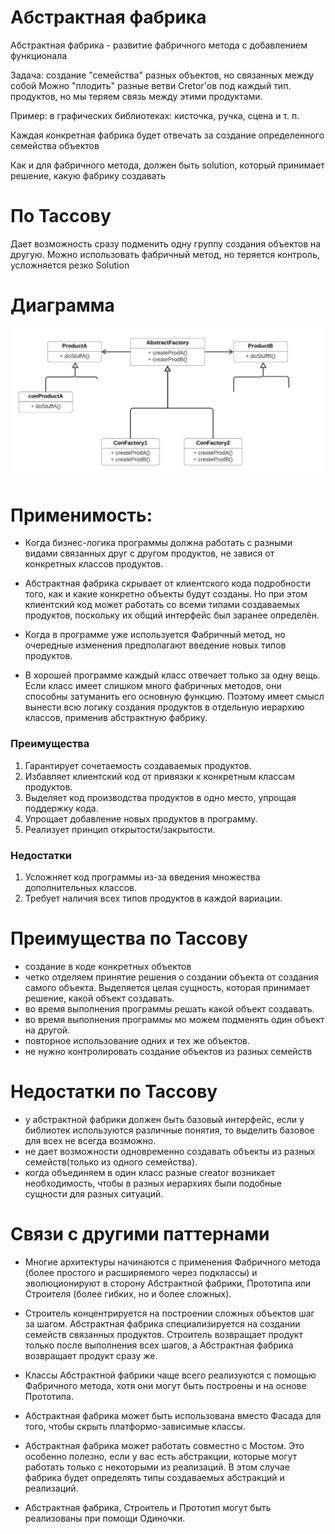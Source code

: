 # Абстрактная фабрика

Абстрактная фабрика - развитие фабричного метода с добавлением функционала

Задача: создание "семейства" разных объектов, но связанных между собой
Можно "плодить" разные ветви Cretor'ов под каждый тип. продуктов, но мы теряем связь между этими продуктами.

Пример: в графических библиотеках: кисточка, ручка, сцена и т. п.

Каждая конкретная фабрика будет отвечать за создание определенного семейства объектов

Как и для фабричного метода, должен быть solution, который принимает решение, какую фабрику создавать

# По Тассову

Дает возможность сразу подменить одну группу создания объектов на другую.
Можно использовать фабричный метод, но теряется контроль, усложняется резко Solution

# Диаграмма

![img.png](files/img.png)

# Применимость:

- Когда бизнес-логика программы должна работать с разными видами связанных друг с другом продуктов, не завися от конкретных классов продуктов.

- Абстрактная фабрика скрывает от клиентского кода подробности того, как и какие конкретно объекты будут созданы. Но при этом клиентский код может работать со всеми типами создаваемых продуктов, поскольку их общий интерфейс был заранее определён.

- Когда в программе уже используется Фабричный метод, но очередные изменения предполагают введение новых типов продуктов.

- В хорошей программе каждый класс отвечает только за одну вещь. Если класс имеет слишком много фабричных методов, они способны затуманить его основную функцию. Поэтому имеет смысл вынести всю логику создания продуктов в отдельную иерархию классов, применив абстрактную фабрику.

### Преимущества
1. Гарантирует сочетаемость создаваемых продуктов.
2. Избавляет клиентский код от привязки к конкретным классам продуктов.
3. Выделяет код производства продуктов в одно место, упрощая поддержку кода.
4. Упрощает добавление новых продуктов в программу.
5. Реализует принцип открытости/закрытости.  

### Недостатки
1. Усложняет код программы из-за введения множества дополнительных классов.
2. Требует наличия всех типов продуктов в каждой вариации.


# Преимущества по Тассову

- создание в коде конкретных объектов
- четко отделяем принятие решения о создании объекта от создания самого объекта. Выделяется целая сущность, которая принимает решение, какой объект создавать.
- во время выполнения программы решать какой объект создавать.
- во время выполнения программы мо можем подменять один объект на другой.
- повторное использование одних и тех же объектов.
- не нужно контролировать создание объектов из разных семейств

# Недостатки по Тассову

- у абстрактной фабрики должен быть базовый интерфейс, если у библиотек используются различные понятия, то выделить базовое для всех не всегда возможно.
- не дает возможности одновременно создавать объекты из разных семейств(только из одного семейства).
- когда объединяем в один класс разные creator возникает необходимость, чтобы в разных иерархиях были подобные сущности для разных ситуаций.


# Связи с другими паттернами 

- Многие архитектуры начинаются с применения Фабричного метода (более простого и расширяемого через подклассы) и эволюционируют в сторону Абстрактной фабрики, Прототипа или Строителя (более гибких, но и более сложных).

- Строитель концентрируется на построении сложных объектов шаг за шагом. Абстрактная фабрика специализируется на создании семейств связанных продуктов. Строитель возвращает продукт только после выполнения всех шагов, а Абстрактная фабрика возвращает продукт сразу же.

- Классы Абстрактной фабрики чаще всего реализуются с помощью Фабричного метода, хотя они могут быть построены и на основе Прототипа.

- Абстрактная фабрика может быть использована вместо Фасада для того, чтобы скрыть платформо-зависимые классы.

- Абстрактная фабрика может работать совместно с Мостом. Это особенно полезно, если у вас есть абстракции, которые могут работать только с некоторыми из реализаций. В этом случае фабрика будет определять типы создаваемых абстракций и реализаций.

- Абстрактная фабрика, Строитель и Прототип могут быть реализованы при помощи Одиночки.